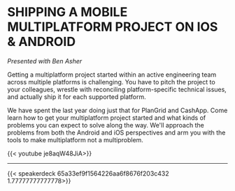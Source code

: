 # SHIPPING A MOBILE MULTIPLATFORM PROJECT ON IOS & ANDROID

_Presented with Ben Asher_

Getting a multiplatform project started within an active engineering team across multiple platforms is challenging. You have to pitch the project to your colleagues, wrestle with reconciling platform-specific technical issues, and actually ship it for each supported platform.

We have spent the last year doing just that for PlanGrid and CashApp. Come learn how to get your multiplatform project started and what kinds of problems you can expect to solve along the way. We'll approach the problems from both the Android and iOS perspectives and arm you with the tools to make multiplatform not a multiproblem.

{{< youtube je8aqW48JiA>}}

---

{{< speakerdeck 65a33ef9f1564226aa6f8676f203c432 1.77777777777778>}}
